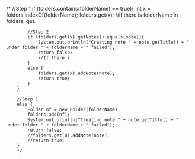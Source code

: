    /*
        //Step 1
        if (folders.contains(folderName) == true){
            int x = folders.indexOf(folderName);
            folders.get(x); //if there is folderName in folders, get.

            //Step 2
            if (folders.get(x).getNotes().equals(note)){
                System.out.println("Creating note " + note.getTitle() + " under folder " + folderName + " failed");
                return false;
                //If there i
            }
            else {
                folders.get(x).addNote(note);
                return true;
            }
        }

        //Step 1
        else {
            Folder nf = new Folder(folderName);
            folders.add(nf);
            System.out.println("Creating note " + note.getTitle() + " under folder " + folderName + " failed");
            return false;
            //folders.get(0).addNote(note);
            //return true;
        }  
        */
